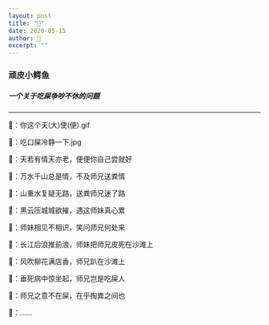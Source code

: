 ```yaml
---
layout: post
title: "🐊" 
date: 2020-05-15
author: 🐒
excerpt: ""
---
```


### 顽皮小鳄鱼

##### 一个关于吃屎争吵不休的问题

---

🐒：你这个天(大)使(便).gif

🐷：吃口屎冷静一下.jpg

🐒：天若有情天亦老，便便你自己尝就好

🐷：万水千山总是情，不及师兄送粪情

🐒：山重水复疑无路，送粪师兄迷了路

🐷：黑云压城城欲摧，遇这师妹真心累

🐒：师妹相见不相识，笑问师兄何处来

🐷：长江后浪推前浪，师妹把师兄皮死在沙滩上

🐒：风吹柳花满店香，师兄趴在沙滩上

🐷：垂死病中惊坐起，师兄岂是吃屎人

🐒：师兄之意不在屎，在乎掏粪之间也

🐷：……
